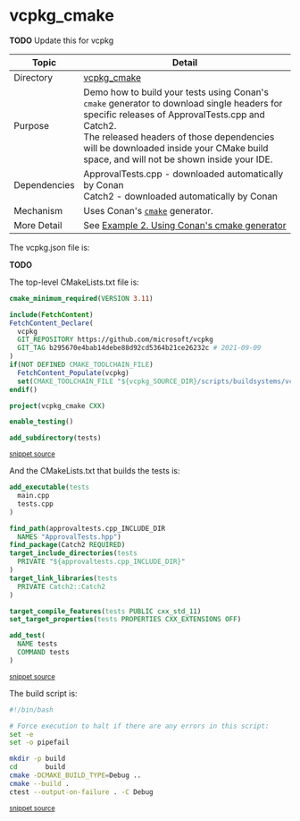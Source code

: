 <!--
GENERATED FILE - DO NOT EDIT
This file was generated by [MarkdownSnippets](https://github.com/SimonCropp/MarkdownSnippets).
Source File: /vcpkg_cmake/mdsource/README.source.md
To change this file edit the source file and then execute ./run_markdown_templates.sh.
-->

# vcpkg_cmake

 <!-- include: vcpkg_cmake. path: /vcpkg_cmake/mdsource/vcpkg_cmake.include.md -->
**TODO** Update this for vcpkg

| Topic        | Detail                                                       |
| ------------ | ------------------------------------------------------------ |
| Directory    | [vcpkg_cmake](/vcpkg_cmake/)                                 |
| Purpose      | Demo how to build your tests using Conan's `cmake`  generator to download single headers for specific releases of ApprovalTests.cpp and Catch2.<br />The released headers of those dependencies will be downloaded inside your CMake build space, and will not be shown inside your IDE. |
| Dependencies | ApprovalTests.cpp - downloaded automatically by Conan<br/>Catch2 - downloaded automatically by Conan |
| Mechanism    | Uses Conan's [`cmake`](https://docs.conan.io/en/latest/integrations/build_system/cmake/cmake_generator.html) generator. |
| More Detail  | See [Example 2. Using Conan's cmake generator](https://github.com/approvals/ApprovalTests.cpp/blob/master/doc/ConanIntegration.md#example-2-using-conans-cmake-generator) |
 <!-- endInclude -->

The vcpkg.json file is:

**TODO**

The top-level CMakeLists.txt file is:

 <!-- include: inc_vcpkg_cmake_cmakelists. path: /vcpkg_cmake/mdsource/inc_vcpkg_cmake_cmakelists.include.md -->

```cmake
cmake_minimum_required(VERSION 3.11)

include(FetchContent)
FetchContent_Declare(
  vcpkg
  GIT_REPOSITORY https://github.com/microsoft/vcpkg
  GIT_TAG b295670e4bab14debe88d92cd5364b21ce26232c # 2021-09-09
)
if(NOT DEFINED CMAKE_TOOLCHAIN_FILE)
  FetchContent_Populate(vcpkg)
  set(CMAKE_TOOLCHAIN_FILE "${vcpkg_SOURCE_DIR}/scripts/buildsystems/vcpkg.cmake")
endif()

project(vcpkg_cmake CXX)

enable_testing()

add_subdirectory(tests)
```
<sup><a href='https://github.com/claremacrae/ApprovalTests.cpp.CMakeSamples/blob/main/./vcpkg_cmake/CMakeLists.txt' title='File snippet was copied from'>snippet source</a></sup>
 <!-- endInclude -->

And the CMakeLists.txt that builds the tests is:

 <!-- include: inc_vcpkg_cmake_tests_cmakelists. path: /vcpkg_cmake/mdsource/inc_vcpkg_cmake_tests_cmakelists.include.md -->

```cmake
add_executable(tests
  main.cpp
  tests.cpp
)

find_path(approvaltests.cpp_INCLUDE_DIR
  NAMES "ApprovalTests.hpp")
find_package(Catch2 REQUIRED)
target_include_directories(tests
  PRIVATE "${approvaltests.cpp_INCLUDE_DIR}"
)
target_link_libraries(tests
  PRIVATE Catch2::Catch2
)

target_compile_features(tests PUBLIC cxx_std_11)
set_target_properties(tests PROPERTIES CXX_EXTENSIONS OFF)

add_test(
  NAME tests
  COMMAND tests
)
```
<sup><a href='https://github.com/claremacrae/ApprovalTests.cpp.CMakeSamples/blob/main/./vcpkg_cmake/tests/CMakeLists.txt' title='File snippet was copied from'>snippet source</a></sup>
 <!-- endInclude -->

The build script is:

 <!-- include: inc_vcpkg_cmake_build. path: /vcpkg_cmake/mdsource/inc_vcpkg_cmake_build.include.md -->

```bash
#!/bin/bash

# Force execution to halt if there are any errors in this script:
set -e
set -o pipefail

mkdir -p build
cd       build
cmake -DCMAKE_BUILD_TYPE=Debug ..
cmake --build .
ctest --output-on-failure . -C Debug
```
<sup><a href='https://github.com/claremacrae/ApprovalTests.cpp.CMakeSamples/blob/main/./vcpkg_cmake/build.sh' title='File snippet was copied from'>snippet source</a></sup>
 <!-- endInclude -->

